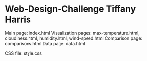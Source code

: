 # Web-Design-Challenge Tiffany Harris

Main page: index.html
Visualization pages: max-temperature.html, cloudiness.html, humidity.html, wind-speed.html
Comparison page: comparisons.html
Data page: data.html

CSS file: style.css
